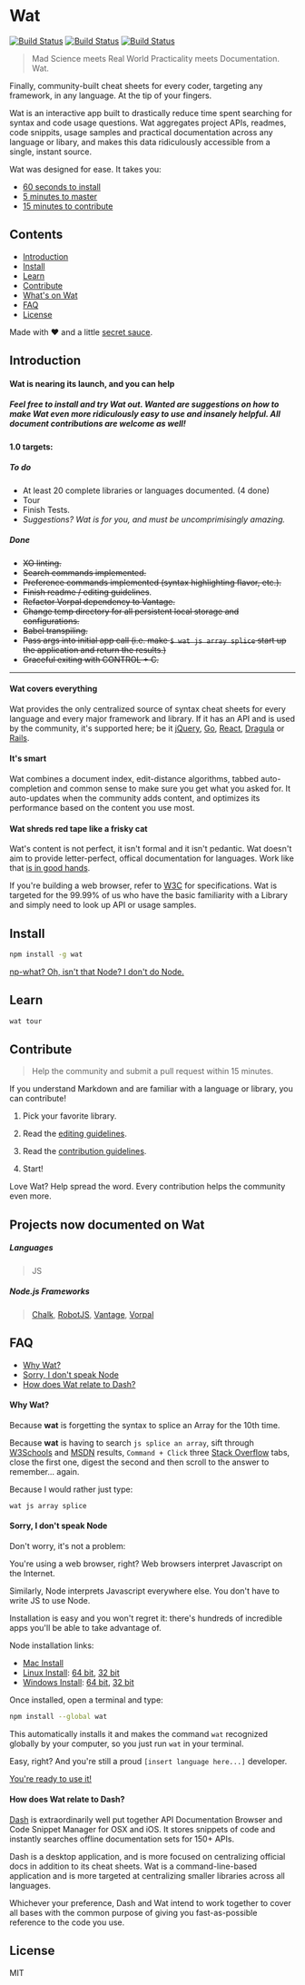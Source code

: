 # Wat

[![Build Status](https://travis-ci.org/dthree/wat.svg)](https://travis-ci.org/dthree/wat) [![Build Status](https://img.shields.io/badge/gitter-join%20chat-brightgreen.svg)](https://gitter.im/dthree/wat?utm_source=badge&utm_medium=badge&utm_campaign=pr-badge) [![Build Status](https://img.shields.io/npm/v/wat.svg)](https://www.npmjs.com/package/wat)

> Mad Science meets Real World Practicality meets Documentation. Wat.

Finally, community-built cheat sheets for every coder, targeting any framework, in any language. At the tip of your fingers.

Wat is an interactive app built to drastically reduce time spent searching for syntax and code usage questions. Wat aggregates project APIs, readmes, code snippits, usage samples and practical documentation across any language or libary, and makes this data ridiculously accessible from a single, instant source.

Wat was designed for ease. It takes you:

- [60 seconds to install](#install)
- [5 minutes to master](#learn)
- [15 minutes to contribute](#contribute)

## Contents

- [Introduction](#introduction)
- [Install](#install)
- [Learn](#learn)
- [Contribute](#contribute)
- [What's on Wat](#projects-now-documented-on-wat)
- [FAQ](#faq)
- [License](#license)

Made with :heart: and a little [secret sauce](https://github.com/dthree/vorpal).

## Introduction

#### Wat is nearing its launch, and you can help

##### Feel free to install and try Wat out. Wanted are suggestions on how to make Wat even more ridiculously easy to use and insanely helpful. All document contributions are welcome as well!

#### 1.0 targets:

##### To do

- At least 20 complete libraries or languages documented. (4 done)
- Tour
- Finish Tests.
- *Suggestions? Wat is for you, and must be uncomprimisingly amazing.*

##### Done

- <s>XO linting.</s>
- <s>Search commands implemented.</s>
- <s>Preference commands implemented (syntax highlighting flavor, etc.).</s>
- <s>Finish readme / editing guidelines</s>.
- <s>Refactor Vorpal dependency to Vantage.</s>
- <s>Change temp directory for all persistent local storage and configurations.</s>
- <s>Babel transpiling.</s>
- <s>Pass args into initial app call (i.e. make `$ wat js array splice` start up the application and return the results.)</s>
- <s>Graceful exiting with CONTROL + C.</s>

---

#### Wat covers everything

Wat provides the only centralized source of syntax cheat sheets for every language and every major framework and library. If it has an API and is used by the community, it's supported here; be it [jQuery](https://jquery.com), [Go](https://golang.org/), [React](http://facebook.github.io/react/), [Dragula](https://github.com/bevacqua/dragula) or [Rails](http://rubyonrails.org/).

#### It's smart

Wat combines a document index, edit-distance algorithms, tabbed auto-completion and common sense to make sure you get what you asked for. It auto-updates when the community adds content, and optimizes its performance based on the content you use most.

#### Wat shreds red tape like a frisky cat

Wat's content is not perfect, it isn't formal and it isn't pedantic. Wat doesn't aim to provide letter-perfect, offical documentation for languages. Work like that [is in good hands](https://developer.mozilla.org/en-US/).

If you're building a web browser, refer to [W3C](http://www.w3.org/) for specifications. Wat is targeted for the 99.99% of us who have the basic familiarity with a Library and simply need to look up API or usage samples. 

## Install

```bash
npm install -g wat
```
[np-what? Oh, isn't that Node? I don't do Node.](#sorry-i-dont-speak-node)

## Learn

```bash
wat tour
```
## Contribute

> Help the community and submit a pull request within 15 minutes.

If you understand Markdown and are familiar with a language or library, you can contribute!

1. Pick your favorite library.

2. Read the [editing guidelines](https://github.com/dthree/wat/blob/master/editing.md).

3. Read the [contribution guidelines](https://github.com/dthree/wat/blob/master/contributing.md).

4. Start!

Love Wat? Help spread the word. Every contribution helps the community even more.

## Projects now documented on Wat

##### Languages

> JS

##### Node.js Frameworks

> [Chalk](https://github.com/sindresorhus/chalk), [RobotJS](https://github.com/octalmage/robotjs), [Vantage](https://github.com/dthree/vantage), [Vorpal](https://github.com/dthree/vorpal)

## FAQ

- [Why Wat?](#why)
- [Sorry, I don't speak Node](#why)
- [How does Wat relate to Dash?](#how-does-wat-relate-to-dash)

#### Why Wat?

Because **wat** is forgetting the syntax to splice an Array for the 10th time.

Because **wat** is having to search `js splice an array`, sift through [W3Schools](http://www.w3fools.com/) and [MSDN](https://msdn.microsoft.com/en-US/) results, `Command + Click` three [Stack Overflow](http://stackoverflow.com/) tabs, close the first one, digest the second and then scroll to the answer to remember... again.

Because I would rather just type:

`wat js array splice`

#### Sorry, I don't speak Node

Don't worry, it's not a problem:

You're using a web browser, right? Web browsers interpret Javascript on the Internet. 

Similarly, Node interprets Javascript everywhere else. You don't have to write JS to use Node.

Installation is easy and you won't regret it: there's hundreds of incredible apps you'll be able to take advantage of.

Node installation links:

- [Mac Install](https://nodejs.org/dist/v0.12.7/node-v0.12.7.pkg)
- [Linux Install](https://nodejs.org/dist/v0.12.7/node-v0.12.7-linux-x64.tar.gz): [64 bit](https://nodejs.org/dist/v0.12.7/node-v0.12.7-linux-x64.tar.gz), [32 bit](https://nodejs.org/dist/v0.12.7/node-v0.12.7-linux-x86.tar.gz)
- [Windows Install](https://nodejs.org/dist/v0.12.7/x64/node-v0.12.7-x64.msi): [64 bit](https://nodejs.org/dist/v0.12.7/x64/node-v0.12.7-x64.msi), [32 bit](https://nodejs.org/dist/v0.12.7/node-v0.12.7-x86.msi)

Once installed, open a terminal and type:

```bash
npm install --global wat
```

This automatically installs it and makes the command `wat` recognized globally by your computer, so you just run `wat` in your terminal. 

Easy, right? And you're still a proud `[insert language here...]` developer.

[You're ready to use it!](#learn)

#### How does Wat relate to Dash?

[Dash](https://kapeli.com/dash) is extraordinarily well put together API Documentation Browser and Code Snippet Manager for OSX and iOS. It stores snippets of code and instantly searches offline documentation sets for 150+ APIs. 

Dash is a desktop application, and is more focused on centralizing official docs in addition to its cheat sheets. Wat is a command-line-based application and is more targeted at centralizing smaller libraries across all languages.

Whichever your preference, Dash and Wat intend to work together to cover all bases with the common purpose of giving you fast-as-possible reference to the code you use.

## License

MIT
